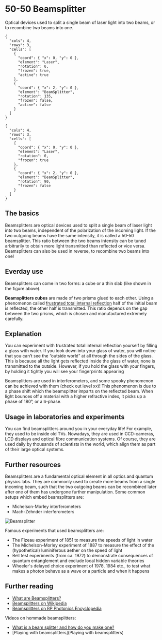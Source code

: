 # 50-50 Beamsplitter

Optical devices used to split a single beam of laser light into two beams, or to recombine two beams into one.

```{quantum-board}
{
  "cols": 4,
  "rows": 3,
  "cells": [
    {
      "coord": { "x": 0, "y": 0 },
      "element": "Laser",
      "rotation": 0,
      "frozen": true,
      "active": true
    },
    {
      "coord": { "x": 2, "y": 0 },
      "element": "BeamSplitter",
      "rotation": 135,
      "frozen": false,
      "active": false
    }
  ]
}
```

```{quantum-board}
{
  "cols": 4,
  "rows": 3,
  "cells": [
    {
      "coord": { "x": 0, "y": 0 },
      "element": "Laser",
      "rotation": 0,
      "frozen": true
    },
    {
      "coord": { "x": 2, "y": 0 },
      "element": "BeamSplitter",
      "rotation": 90,
      "frozen": false
    }
  ]
}
```

## The basics

Beamsplitters are optical devices used to split a single beam of laser light into two beams, independent of the polarization of the incoming light. If the two outgoing beams have the same intensity, it is called a 50-50 beamsplitter. This ratio between the two beams intensity can be tuned arbitrarily to obtain more light transmitted than reflected or vice versa. Beamsplitters can also be used in reverse, to recombine two beams into one!

## Everday use

Beamsplitters can come in two forms: a cube or a thin slab (like shown in the figure above).

**Beamsplitters cubes** are made of two prisms glued to each other. Using a phenomenon called [frustrated total internal reflection](https://en.wikipedia.org/wiki/Total_internal_reflection#Frustrated_total_internal_reflection) half of the initial beam is reflected, the other half is transmitted. This ratio depends on the gap between the two prisms, which is chosen and manufactured extremely carefully.

## Explanation

You can experiment with frustrated total internal reflection yourself by filling a glass with water. If you look down into your glass of water, you will notice that you can’t see the “outside world” at all through the sides of the glass. This is because all the light gets reflected inside the glass of water, none is transmitted to the outside. However, if you hold the glass with your fingers, by holding it tightly you will see your fingerprints appearing

Beamsplitters are used in interferometers, and some spooky phenomenon can be achieved with them (check out level xx)! This phenomenon is due to a phase shift which the beamsplitter imparts on the reflected beam. When light bounces off a material with a higher refractive index, it picks up a phase of 180°, or a π-phase.

## Usage in laboratories and experiments

You can find beamsplitters around you in your everyday life! For example, they used to be inside old TVs. Nowadays, they are used in CCD-cameras, LCD displays and optical fibre communication systems. Of course, they are used daily by thousands of scientists in the world, which align them as part of their large optical systems.

## Further resources

Beamsplitters are a fundamental optical element in all optics and quantum physics labs. They are commonly used to create more beams from a single incoming beam, such that the two outgoing beams can be recombined later after one of them has undergone further manipulation. Some common setups which embed beamsplitters are:

* Michelson-Morley interferometers
* Mach-Zehnder interferometers

![Beamsplitter](https://upload.wikimedia.org/wikipedia/commons/1/1f/Beamsplitter-1.png)

Famous experiments that used beamsplitters are:

* The Fizeau experiment of 1851 to measure the speeds of light in water
* The Michelson-Morley experiment of 1887 to measure the effect of the (hypothetical) luminiferous aether on the speed of light
* Bell test experiments (from ca. 1972) to demonstrate consequences of quantum entanglement and exclude local hidden variable theories
* Wheeler's delayed choice experiment of 1978, 1984 etc., to test what makes a photon behave as a wave or a particle and when it happens

## Further reading

* [What are Beamsplitters?](https://www.edmundoptics.com/resources/application-notes/optics/what-are-beamsplitters/)
* [Beamsplitters on Wikipedia](https://en.wikipedia.org/wiki/Beam_splitter)
* [Beamsplitters on RP Photonics Encyclopedia](https://www.rp-photonics.com/beam_splitters.html)

Videos on hommade beamsplitters:

* [What is a beam splitter and how do you make one?](https://www.youtube.com/watch?v=P1n3hizj3c4)
* [Playing with beamsplitters](Playing with beamsplitters)
